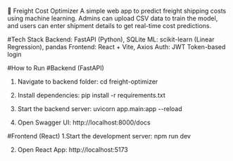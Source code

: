 🚛 Freight Cost Optimizer
A simple web app to predict freight shipping costs using machine learning. Admins can upload CSV data to train the model, and users can enter shipment details to get real-time cost predictions.

#Tech Stack
Backend: FastAPI (Python), SQLite
ML: scikit-learn (Linear Regression), pandas
Frontend: React + Vite, Axios
Auth: JWT Token-based login

#How to Run
#Backend (FastAPI)
1. Navigate to backend folder:
cd freight-optimizer

2. Install dependencies:
pip install -r requirements.txt

3. Start the backend server:
uvicorn app.main:app --reload

4. Open Swagger UI:
http://localhost:8000/docs

#Frontend (React)
 1.Start the development server:
 npm run dev

 2. Open React App:
 http://localhost:5173





